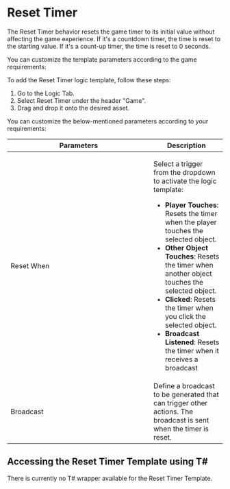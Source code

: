 # Reset Timer

The Reset Timer behavior resets the game timer to its initial value without affecting the game experience. If it's a countdown timer, the time is reset to the starting value. If it's a count-up timer, the time is reset to 0 seconds.

You can customize the template parameters according to the game requirements:

To add the Reset Timer logic template, follow these steps:

1. Go to the Logic Tab.
2. Select Reset Timer under the header "Game".
3. Drag and drop it onto the desired asset.

You can customize the below-mentioned parameters according to your requirements:

<table><thead><tr><th width="318">Parameters</th><th>Description</th></tr></thead><tbody><tr><td>Reset When</td><td><p>Select a trigger from the dropdown to activate the logic template:</p><ul><li><strong>Player Touches</strong>: Resets the timer when the player touches the selected object.</li><li><strong>Other Object Touches</strong>: Resets the timer when another object touches the selected object.</li><li><strong>Clicked</strong>: Resets the timer when you click the selected object.</li><li><strong>Broadcast Listened</strong>: Resets the timer when it receives a broadcast</li></ul></td></tr><tr><td>Broadcast</td><td> Define a broadcast to be generated that can trigger other actions. The broadcast is sent when the timer is reset.</td></tr></tbody></table>

## Accessing the Reset Timer Template using T\#

There is currently no T# wrapper available for the Reset Timer Template.&#x20;
